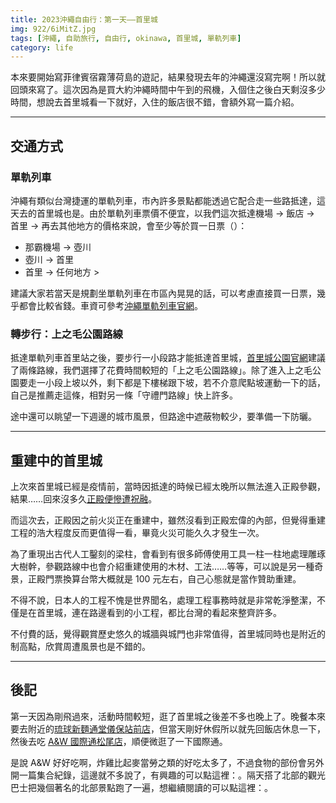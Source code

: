 ```yaml
---
title: 2023沖繩自由行：第一天——首里城
img: 922/6iMitZ.jpg
tags: [沖繩, 自助旅行, 自由行, okinawa, 首里城, 單軌列車]
category: life
---
```


本來要開始寫菲律賓宿霧薄荷島的遊記，結果發現去年的沖繩還沒寫完啊！所以就回頭來寫了。這次因為是買大約沖繩時間中午到的飛機，入個住之後白天剩沒多少時間，想說去首里城看一下就好，入住的飯店很不錯，會額外寫一篇介紹。

<!--more-->

---

## 交通方式

### 單軌列車

沖繩有類似台灣捷運的單軌列車，市內許多景點都能透過它配合走一些路抵達，這天去的首里城也是。由於單軌列車票價不便宜，以我們這次抵達機場 → 飯店 → 首里 → 再去其他地方的價格來說，會至少等於買一日票（<text-price currency="JPY" price="800"></text-price>）：

- 那霸機場 → 壺川 <text-price currency="JPY" price="270"></text-price>
- 壺川 → 首里 <text-price currency="JPY" price="300"></text-price>
- 首里 → 任何地方 > <text-price currency="JPY" price="230"></text-price>

建議大家若當天是規劃坐單軌列車在市區內晃晃的話，可以考慮直接買一日票，幾乎都會比較省錢。車資可參考[沖繩單軌列車官網](https://www.yui-rail.co.jp/tc/routemap/nahakuko/?t=fare)。

### 轉步行：上之毛公園路線

抵達單軌列車首里站之後，要步行一小段路才能抵達首里城，[首里城公園官網](https://oki-park.jp/shurijo/tc/access/3751)建議了兩條路線，我們選擇了花費時間較短的「上之毛公園路線」。除了進入上之毛公園要走一小段上坡以外，剩下都是下樓梯跟下坡，若不介意爬點坡運動一下的話，自己是推薦走這條，相對另一條「守禮門路線」快上許多。

途中還可以眺望一下週邊的城市風景，但路途中遮蔽物較少，要準備一下防曬。

<article-img img="922/i6dnmM.jpg"></article-img>

---

## 重建中的首里城

上次來首里城已經是疫情前，當時因抵達的時候已經太晚所以無法進入正殿參觀，結果……回來沒多久[正殿便慘遭祝融](https://www.cna.com.tw/news/firstnews/201910310100.aspx)。

而這次去，正殿因之前火災正在重建中，雖然沒看到正殿宏偉的內部，但覺得重建工程的浩大程度反而更值得一看，畢竟火災可能久久才發生一次。

<article-img img="924/vQ5AdA.jpg"></article-img>

<article-img img="922/s94vhf.jpg"></article-img>

為了重現出古代人工鑿刻的梁柱，會看到有很多師傅使用工具一柱一柱地處理雕琢大樹幹，參觀路線中也會介紹重建使用的木材、工法……等等，可以說是另一種奇景，正殿門票<text-price currency="JPY" price="400"></text-price>換算台幣大概就是 100 元左右，自己心態就是當作贊助重建。

<article-img img="924/lIbJuF.jpg"></article-img>

不得不說，日本人的工程不愧是世界聞名，處理工程事務時就是非常乾淨整潔，不僅是在首里城，連在路邊看到的小工程，都比台灣的看起來整齊許多。

<article-img img="923/h0u6Lo.jpg"></article-img>

不付費的話，覺得觀賞歷史悠久的城牆與城門也非常值得，首里城同時也是附近的制高點，欣賞周遭風景也是不錯的。

<article-img img="923/R0c4ie.jpg"></article-img>

<article-img img="923/MZtlCq.jpg"></article-img>

<article-img img="922/HSLoWP.jpg"></article-img>

---

## 後記

第一天因為剛飛過來，活動時間較短，逛了首里城之後差不多也晚上了。晚餐本來要去附近的[琉球新麵通堂儀保站前店](https://maps.app.goo.gl/Ur3AXrdkz2AXnRNn7)，但當天剛好休假所以就先回飯店休息一下，然後去吃 [A&W 國際通松尾店](https://maps.app.goo.gl/htv7pXZefUknhivH6)，順便微逛了一下國際通。

是說 A&W 好好吃啊，炸雞比起麥當勞之類的好吃太多了，不過食物的部份會另外開一篇集合紀錄，這邊就不多說了，有興趣的可以點這裡：<article-inner-link slug="okinawa_foods_2023"></article-inner-link>。隔天搭了北部的觀光巴士把幾個著名的北部景點跑了一遍，想繼續閱讀的可以點這裡：<article-inner-link slug="okinawa_one_day_tour_bus_2023"></article-inner-link>。
